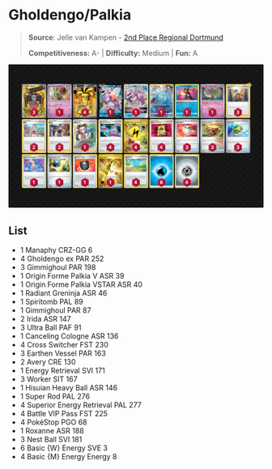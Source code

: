 # Gholdengo/Palkia

> **Source**: Jelle van Kampen - [2nd Place Regional Dortmund](https://limitlesstcg.com/decks/list/10216)
> 
> **Competitiveness:** A- | **Difficulty:** Medium | **Fun:** A

![decklist](../../!Images/Standard/09BST-PAF/Gholdengo-Palkia.PNG)

## List
* 1 Manaphy CRZ-GG 6
* 4 Gholdengo ex PAR 252
* 3 Gimmighoul PAR 198
* 1 Origin Forme Palkia V ASR 39
* 1 Origin Forme Palkia VSTAR ASR 40
* 1 Radiant Greninja ASR 46
* 1 Spiritomb PAL 89
* 1 Gimmighoul PAR 87
* 2 Irida ASR 147
* 3 Ultra Ball PAF 91
* 1 Canceling Cologne ASR 136
* 4 Cross Switcher FST 230
* 3 Earthen Vessel PAR 163
* 2 Avery CRE 130
* 1 Energy Retrieval SVI 171
* 3 Worker SIT 167
* 1 Hisuian Heavy Ball ASR 146
* 1 Super Rod PAL 276
* 4 Superior Energy Retrieval PAL 277
* 4 Battle VIP Pass FST 225
* 4 PokéStop PGO 68
* 1 Roxanne ASR 188
* 3 Nest Ball SVI 181
* 6 Basic {W} Energy SVE 3
* 4 Basic {M} Energy Energy 8

